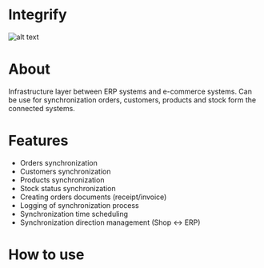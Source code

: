 # Integrify

![alt text](https://i.ibb.co/mF5cpfX/banner.png)

# About
Infrastructure layer between ERP systems and e-commerce systems. Can be use for synchronization orders, customers, products and stock form the connected systems.

# Features
* Orders synchronization
* Customers synchronization
* Products synchronization 
* Stock status synchronization
* Creating orders documents (receipt/invoice)
* Logging of synchronization process
* Synchronization time scheduling
* Synchronization direction management (Shop <-> ERP) 

# How to use

